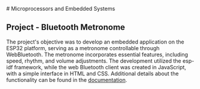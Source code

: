 # Microprocessors and Embedded Systems

## Project - Bluetooth Metronome

The project's objective was to develop an embedded application on the ESP32 platform, serving as a metronome controllable through WebBluetooth. The metronome incorporates essential features, including speed, rhythm, and volume adjustments. The development utilized the esp-idf framework, while the web Bluetooth client was created in JavaScript, with a simple interface in HTML and CSS. Additional details about the functionality can be found in the [documentation](BluetoothMetronom/doc/documentation.pdf).